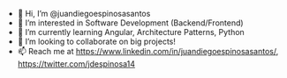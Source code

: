 - 👋 Hi, I’m @juandiegoespinosasantos
- 👀 I’m interested in Software Development (Backend/Frontend)
- 🌱 I’m currently learning Angular, Architecture Patterns, Python
- 💞️ I’m looking to collaborate on big projects!
- 📫 Reach me at https://www.linkedin.com/in/juandiegoespinosasantos/, https://twitter.com/jdespinosa14

<!---
juandiegoespinosasantos/juandiegoespinosasantos is a ✨ special ✨ repository because its `README.md` (this file) appears on your GitHub profile.
You can click the Preview link to take a look at your changes.
--->
